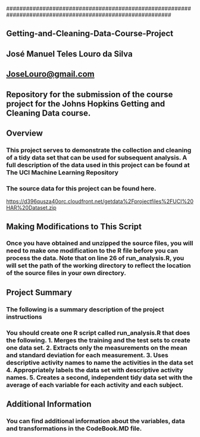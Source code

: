 ##########################################################################################################
## Getting-and-Cleaning-Data-Course-Project
## José Manuel Teles Louro da Silva 
## JoseLouro@gmail.com
## Repository for the submission of the course project for the Johns Hopkins Getting and Cleaning Data course.
## Overview

### This project serves to demonstrate the collection and cleaning of a tidy data set that can be used for subsequent analysis. A full description of the data used in this project can be found at The UCI Machine Learning Repository

### The source data for this project can be found here.
https://d396qusza40orc.cloudfront.net/getdata%2Fprojectfiles%2FUCI%20HAR%20Dataset.zip

## Making Modifications to This Script

### Once you have obtained and unzipped the source files, you will need to make one modification to the R file before you can process the data. Note that on line 26 of run_analysis.R, you will set the path of the working directory to reflect the location of the source files in your own directory.
## Project Summary

### The following is a summary description of the project instructions

### You should create one R script called run_analysis.R that does the following. 1. Merges the training and the test sets to create one data set. 2. Extracts only the measurements on the mean and standard deviation for each measurement. 3. Uses descriptive activity names to name the activities in the data set 4. Appropriately labels the data set with descriptive activity names. 5. Creates a second, independent tidy data set with the average of each variable for each activity and each subject.
## Additional Information

### You can find additional information about the variables, data and transformations in the CodeBook.MD file.
